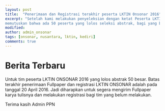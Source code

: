 ```yaml
---
layout: post
title:  "Penerimaan dan Registrasi terakhir peserta LKTIN 0nsonar 2016"
excerpt: "Setelah kami melakukan penyeleksian dengan ketat Peserta LKTIN ONSONAR 2016, sekitar ratusan abstrak yang masuk. Kami 
memutuskan bahwa ada 50 peserta yang lolos seleksi abstrak, bagi yang belum beruntung jangan putus asa dan terus berkarya."
modified: 
author: admin_onsonar
tags: [onsonar, nusantara, lktin, kediri]
comments: true
---
```

# Berita Terbaru
Untuk tim peserta LKTIN ONSONAR 2016 yang lolos abstrak 50 besar.
Batas terakhir penerimaan Fullpaper dan registrasi LKTIN ONSONAR adalah pada tanggal 20 April 2016.
Jadi diharapkan untuk segera mengirim Fullpaper karya tulisnya dan melakukan registrasi bagi tim yang belum melakukan.

Terima kasih
Admin PPN
